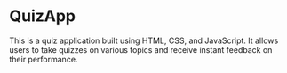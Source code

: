 # QuizApp
This is a quiz application built using HTML, CSS, and JavaScript. It allows users to take quizzes on various topics and receive instant feedback on their performance.
